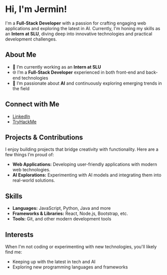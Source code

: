  # Hi, I'm Jermin!

I'm a **Full-Stack Developer** with a passion for crafting engaging web applications and exploring the latest in AI. Currently, I'm honing my skills as an **Intern at SLU**, diving deep into innovative technologies and practical development challenges.

## About Me

- 🔭 I’m currently working as an **Intern at SLU**
- 🌐 I’m a **Full-Stack Developer** experienced in both front-end and back-end technologies
- 🤖 I’m passionate about **AI** and continuously exploring emerging trends in the field

## Connect with Me

- [LinkedIn](https://www.linkedin.com/in/jerminodcheo/)
- [TryHackMe](https://tryhackme.com/p/frankenste1n)

## Projects & Contributions

I enjoy building projects that bridge creativity with functionality. Here are a few things I’m proud of:
- **Web Applications:** Developing user-friendly applications with modern web technologies.
- **AI Explorations:** Experimenting with AI models and integrating them into real-world solutions.

## Skills

- **Languages:** JavaScript, Python, Java and more
- **Frameworks & Libraries:** React, Node.js, Bootstrap, etc.
- **Tools:** Git, and other modern development tools

## Interests

When I'm not coding or experimenting with new technologies, you'll likely find me:
- Keeping up with the latest in tech and AI
- Exploring new programming languages and frameworks

<!-- Feel free to check out my repositories to see what I've been working on and get in touch if you'd like to collaborate! -->
